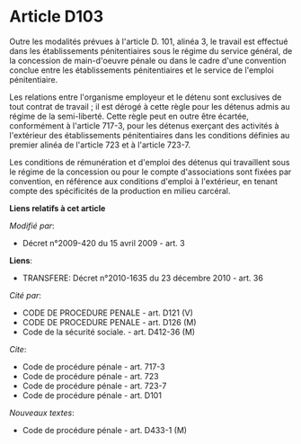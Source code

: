 # Article D103

Outre les modalités prévues à l'article D. 101, alinéa 3, le travail est effectué dans les établissements pénitentiaires sous
le régime du service général, de la concession de main-d'oeuvre pénale ou dans le cadre d'une convention conclue entre les
établissements pénitentiaires et le service de l'emploi pénitentiaire. 

Les relations entre l'organisme employeur et le détenu sont exclusives de tout contrat de travail ; il est dérogé à cette
règle pour les détenus admis au régime de la semi-liberté. Cette règle peut en outre être écartée, conformément à l'article
717-3, pour les détenus exerçant des activités à l'extérieur des établissements pénitentiaires dans les conditions définies
au premier alinéa de l'article 723 et à l'article 723-7. 

Les conditions de rémunération et d'emploi des détenus qui travaillent sous le régime de la concession ou pour le compte
d'associations sont fixées par convention, en référence aux conditions d'emploi à l'extérieur, en tenant compte des
spécificités de la production en milieu carcéral.

**Liens relatifs à cet article**

_Modifié par_:

  - Décret n°2009-420 du 15 avril 2009 - art. 3

**Liens**:

  - TRANSFERE: Décret n°2010-1635 du 23 décembre 2010 - art. 36

_Cité par_:

  - CODE DE PROCEDURE PENALE - art. D121 (V)
  - CODE DE PROCEDURE PENALE - art. D126 (M)
  - Code de la sécurité sociale. - art. D412-36 (M)

_Cite_:

  - Code de procédure pénale - art. 717-3
  - Code de procédure pénale - art. 723
  - Code de procédure pénale - art. 723-7
  - Code de procédure pénale - art. D101

_Nouveaux textes_:

  - Code de procédure pénale - art. D433-1 (M)
